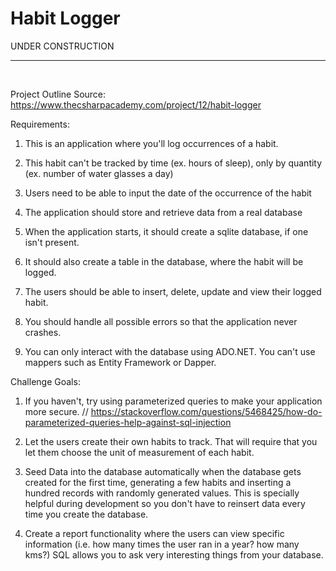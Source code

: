 # Habit Logger

UNDER CONSTRUCTION

---

<br>

Project Outline Source: https://www.thecsharpacademy.com/project/12/habit-logger

Requirements:

1. This is an application where you'll log occurrences of a habit.

2. This habit can't be tracked by time (ex. hours of sleep), only by quantity (ex. number of water glasses a day)

3. Users need to be able to input the date of the occurrence of the habit

4. The application should store and retrieve data from a real database

5. When the application starts, it should create a sqlite database, if one isn't present.

6. It should also create a table in the database, where the habit will be logged.

7. The users should be able to insert, delete, update and view their logged habit.

8. You should handle all possible errors so that the application never crashes.

9. You can only interact with the database using ADO.NET. You can't use mappers such as Entity Framework or Dapper.


Challenge Goals:

1. If you haven't, try using parameterized queries to make your application more secure.
// https://stackoverflow.com/questions/5468425/how-do-parameterized-queries-help-against-sql-injection

2. Let the users create their own habits to track. That will require that you let them choose the unit of measurement of each habit.

3. Seed Data into the database automatically when the database gets created for the first time, generating a few habits and inserting a hundred records with randomly generated values. This is specially helpful during development so you don't have to reinsert data every time you create the database.

4. Create a report functionality where the users can view specific information (i.e. how many times the user ran in a year? how many kms?) SQL allows you to ask very interesting things from your database.